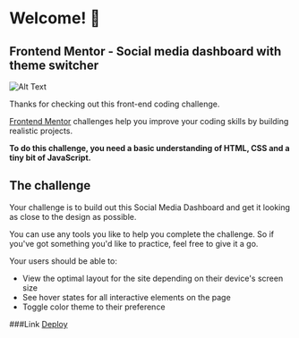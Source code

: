 # Welcome! 👋
## Frontend Mentor - Social media dashboard with theme switcher

![Alt Text](https://media.giphy.com/media/zelHp1x2Gg73gpvred/giphy.gif)



Thanks for checking out this front-end coding challenge.

[Frontend Mentor](https://www.frontendmentor.io) challenges help you improve your coding skills by building realistic projects.

**To do this challenge, you need a basic understanding of HTML, CSS and a tiny bit of JavaScript.**

## The challenge

Your challenge is to build out this Social Media Dashboard and get it looking as close to the design as possible.

You can use any tools you like to help you complete the challenge. So if you've got something you'd like to practice, feel free to give it a go.

Your users should be able to:

- View the optimal layout for the site depending on their device's screen size
- See hover states for all interactive elements on the page
- Toggle color theme to their preference

###Link
[Deploy](https://lorgioroda.github.io/Social-media-dashboard/ "Deploy")
